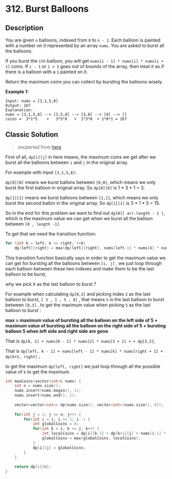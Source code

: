# 312. Burst Balloons

## Description
You are given `n` balloons, indexed from `0` to `n - 1`. Each balloon is painted with a number on it represented by an array `nums`. You are asked to burst all the balloons.

If you burst the `ith` balloon, you will get `nums[i - 1] * nums[i] * nums[i + 1]` coins. If `i - 1` or `i + 1` goes out of bounds of the array, then treat it as if there is a balloon with a `1` painted on it.

Return the maximum coins you can collect by bursting the balloons wisely.

**Example 1:**
```
Input: nums = [3,1,5,8]
Output: 167
Explanation:
nums = [3,1,5,8] --> [3,5,8] --> [3,8] --> [8] --> []
coins =  3*1*5    +   3*5*8   +  1*3*8  + 1*8*1 = 167
```

## Classic Solution
>excperted from [here](https://leetcode.com/problems/burst-balloons/discuss/76229/For-anyone-that-is-still-confused-after-reading-all-kinds-of-explanations...)

First of all, `dp[i][j]` in here means, the maximum coins we get after we burst all the balloons between `i` and `j` in the original array.

For example with input `[3,1,5,8]`:

`dp[0][0]` means we burst ballons between `[0,0]`, which means we only burst the first balloon in original array. So `dp[0][0]` is 1 * 3 * 1 = 3.

`dp[1][1]` means we burst balloons between `[1,1]`, which means we only burst the second ballon in the original array. So `dp[1][1]` is 3 * 1 * 5 = 15.

So in the end for this problem we want to find out `dp[0][ arr.length - 1 ]`, which is the maximum value we can get when we burst all the balloon between `[0 , length -1]`

To get that we need the transition function:
```C++
for (int k = left; k <= right; ++k)
    dp[left][right] = max(dp[left][right], nums[left-1] * nums[k] * nums[right+1] + dp[left][k-1] + dp[k+1][right])

```

This transition function basically says in order to get the maximum value we can get for bursting all the balloons between `[i, j]` , we just loop through each balloon between these two indexes and make them to be the last balloon to be burst,

why we pick it as the last balloon to burst ?

For example when calculating `dp[0,3]` and picking index `2` as the last balloon to burst, `[ 3 , 1 , 5 , 8]` , that means `5` is the last balloon to burst between `[0,3]` , to get the maximum value when picking `5` as the last balloon to burst :

**max = maximum value of bursting all the balloon on the left side of 5 + maximum value of bursting all the balloon on the right side of 5 + bursting balloon 5 when left side and right side are gone**.

That is `dp[0, 1] + nums[0 - 1] * nums[2] * nums[3 + 1] + + dp[3,3]`;

That is `dp[left, k - 1] + nums[left - 1] * nums[k] * nums[right + 1] + dp[k+1, right]` ;

to get the maximum `dp[left, right]` we just loop through all the possible value of `k` to get the maximum.

```C++
int maxCoins(vector<int>& nums) {
    int n = nums.size();
    nums.insert(nums.begin(), 1);
    nums.insert(nums.end(), 1);
    
    vector<vector<int>> dp(nums.size(), vector<int>(nums.size(), 0));
    
    for(int j = 1; j <= n; j++) {
        for(int i = j; i >= 1; i--) {
            int globalCoins = 0;
            for(int k = i; k <= j; k++) {
                int localCoins = dp[i][k-1] + dp[k+1][j] + nums[i-1] * nums[k] * nums[j+1];
                globalCoins = max(globalCoins, localCoins);
            }
            dp[i][j] = globalCoins;
        }
    }
    
    return dp[1][n];
}
```